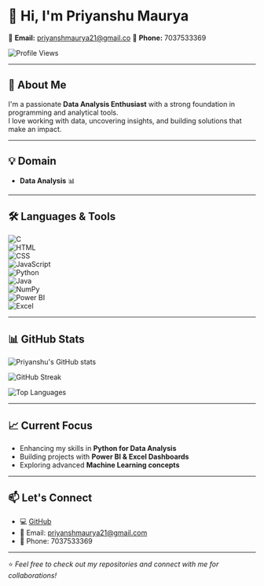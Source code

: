 # 👋 Hi, I'm Priyanshu Maurya  

📧 **Email:** priyanshmaurya21@gmail.co 
📱 **Phone:** 7037533369  

![Profile Views](https://komarev.com/ghpvc/?username=your-username&label=Profile%20Views&color=0e75b6&style=flat)

---

## 🚀 About Me  
I'm a passionate **Data Analysis Enthusiast** with a strong foundation in programming and analytical tools.  
I love working with data, uncovering insights, and building solutions that make an impact.  

---

## 💡 Domain  
- **Data Analysis** 📊  

---

## 🛠️ Languages & Tools  

![C](https://img.shields.io/badge/C-00599C?style=for-the-badge&logo=c&logoColor=white)  
![HTML](https://img.shields.io/badge/HTML5-E34F26?style=for-the-badge&logo=html5&logoColor=white)  
![CSS](https://img.shields.io/badge/CSS3-1572B6?style=for-the-badge&logo=css3&logoColor=white)  
![JavaScript](https://img.shields.io/badge/JavaScript-F7DF1E?style=for-the-badge&logo=javascript&logoColor=black)  
![Python](https://img.shields.io/badge/Python-3776AB?style=for-the-badge&logo=python&logoColor=white)  
![Java](https://img.shields.io/badge/Java-007396?style=for-the-badge&logo=java&logoColor=white)  
![NumPy](https://img.shields.io/badge/NumPy-013243?style=for-the-badge&logo=numpy&logoColor=white)  
![Power BI](https://img.shields.io/badge/PowerBI-F2C811?style=for-the-badge&logo=powerbi&logoColor=black)  
![Excel](https://img.shields.io/badge/Excel-217346?style=for-the-badge&logo=microsoft-excel&logoColor=white)  

---

## 📊 GitHub Stats  

![Priyanshu's GitHub stats](https://github-readme-stats.vercel.app/api?username=your-username&show_icons=true&theme=tokyonight)  

![GitHub Streak](https://github-readme-streak-stats.herokuapp.com/?user=your-username&theme=tokyonight)  

![Top Languages](https://github-readme-stats.vercel.app/api/top-langs/?username=your-username&layout=compact&theme=tokyonight)  

---

## 📈 Current Focus  
- Enhancing my skills in **Python for Data Analysis**  
- Building projects with **Power BI & Excel Dashboards**  
- Exploring advanced **Machine Learning concepts**  

---

## 📫 Let's Connect  
- 💻 [GitHub](https://github.com/your-username)  
- 📧 Email: priyanshmaurya21@gmail.com  
- 📱 Phone: 7037533369  

---

⭐️ *Feel free to check out my repositories and connect with me for collaborations!*  
